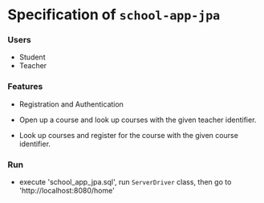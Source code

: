 # Specification of `school-app-jpa`

### Users
- Student 
- Teacher

### Features 
- Registration and Authentication

- Open up a course and look up courses with the given teacher identifier.   

- Look up courses and register for the course with the given course identifier.

### Run 
- execute 'school_app_jpa.sql', run `ServerDriver` class, then go to 'http://localhost:8080/home'